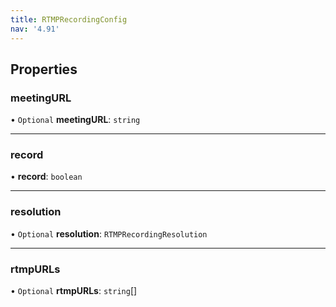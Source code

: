 ```yaml
---
title: RTMPRecordingConfig
nav: '4.91'
---
```


## Properties

### meetingURL

• `Optional` **meetingURL**: `string`

---

### record

• **record**: `boolean`

---

### resolution

• `Optional` **resolution**: `RTMPRecordingResolution`

---

### rtmpURLs

• `Optional` **rtmpURLs**: `string`[]

